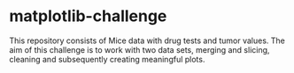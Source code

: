 # matplotlib-challenge
This repository consists of Mice data with drug tests and tumor values. 
The aim of this challenge is to work with two data sets, merging and slicing, cleaning and subsequently creating meaningful plots. 
